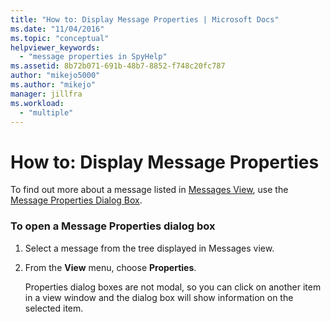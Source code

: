 ```yaml
---
title: "How to: Display Message Properties | Microsoft Docs"
ms.date: "11/04/2016"
ms.topic: "conceptual"
helpviewer_keywords: 
  - "message properties in SpyHelp"
ms.assetid: 8b72b071-691b-48b7-8852-f748c20fc787
author: "mikejo5000"
ms.author: "mikejo"
manager: jillfra
ms.workload: 
  - "multiple"
---
```

# How to: Display Message Properties
To find out more about a message listed in [Messages View](../debugger/messages-view.md), use the [Message Properties Dialog Box](../debugger/message-properties-dialog-box.md).  
  
### To open a Message Properties dialog box  
  
1. Select a message from the tree displayed in Messages view.  
  
2. From the **View** menu, choose **Properties**.  
  
   Properties dialog boxes are not modal, so you can click on another item in a view window and the dialog box will show information on the selected item.